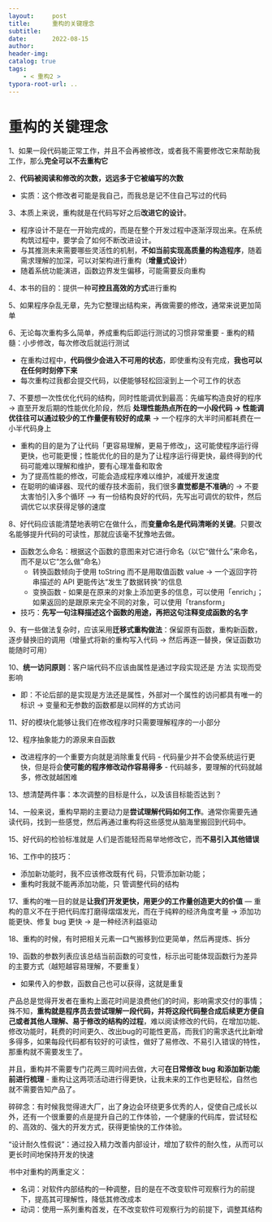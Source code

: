 ```yaml
---
layout:     post
title:      重构的关键理念
subtitle:  
date:       2022-08-15
author:     
header-img: 
catalog: true
tags:
    - < 重构2 >
typora-root-url: ..
---
```


# 重构的关键理念

1、如果一段代码能正常工作，并且不会再被修改，或者我不需要修改它来帮助我工作，那么**完全可以不去重构它**

2、**代码被阅读和修改的次数，远远多于它被编写的次数**

- 实质：这个修改者可能是我自己，而我总是记不住自己写过的代码

3、本质上来说，重构就是在代码写好之后**改进它的设计**。

- 程序设计不是在一开始完成的，而是在整个开发过程中逐渐浮现出来。在系统构筑过程中，要学会了如何不断改进设计。
- 与其推测未来需要哪些灵活性的机制，**不如当前实现高质量的构造程序**，随着需求理解的加深，可以对架构进行重构（**增量式设计**）
- 随着系统功能演进，函数边界发生偏移，可能需要反向重构

4、本书的目的：提供一种**可控且高效的方式**进行重构

5、如果程序杂乱无章，先为它整理出结构来，再做需要的修改，通常来说更加简单

6、无论每次重构多么简单，养成重构后即运行测试的习惯非常重要 - 重构的精髓：小步修改，每次修改后就运行测试

- 在重构过程中，**代码很少会进入不可用的状态**，即使重构没有完成，**我也可以在任何时刻停下来**
- 每次重构过我都会提交代码，以便能够轻松回滚到上一个可工作的状态

7、不要想一次性优化代码的结构，同时性能调优到最高：先编写构造良好的程序 -> 直至开发后期的性能优化阶段，然后 **处理性能热点所在的一小段代码 -> 性能调优往往可以通过较少的工作量便有较好的成果** -> 一个程序的大半时间都耗费在一小半代码身上

- 重构的目的是为了让代码「更容易理解，更易于修改」，这可能使程序运行得更快，也可能更慢；性能优化的目的是为了让程序运行得更快，最终得到的代码可能难以理解和维护，要有心理准备和取舍
- 为了提高性能的修改，可能会造成程序难以维护，减缓开发速度
- 在聪明的编译器、现代的缓存技术面前，我们很多**直觉都是不准确**的 -> 不要太害怕引入多个循环 --> 有一份结构良好的代码，先写出可调优的软件，然后调优它以求获得足够的速度

8、好代码应该能清楚地表明它在做什么，而**变量命名是代码清晰的关键**。只要改名能够提升代码的可读性，那就应该毫不犹豫地去做。

- 函数怎么命名：根据这个函数的意图来对它进行命名（以它“做什么”来命名，而不是以它“怎么做”命名）
  - 转换函数倾向于使用 toString 而不是用取值函数 value -> 一个返回字符串描述的 API 更能传达“发生了数据转换”的信息
  - 变换函数 - 如果是在原来的对象上添加更多的信息，可以使用「enrich」；如果返回的是跟原来完全不同的对象，可以使用「transform」
- 技巧：**先写一句注释描述这个函数的用途，再把这句注释变成函数的名字**

9、有一些做法复杂时，应该采用**迁移式重构做法**：保留原有函数，重构新函数，逐步替换旧的调用（增量式将新的重构写入代码 -> 然后再逐一替换，保证函数功能随时可用）

10、**统一访问原则**：客户端代码不应该由属性是通过字段实现还是 方法 实现而受影响

- 即：不论后部的是实现是方法还是属性，外部对一个属性的访问都具有唯一的标识 -> 变量和无参数的函数都是以同样的方式访问

11、好的模块化能够让我们在修改程序时只需要理解程序的一小部分

12、程序抽象能力的源泉来自函数

- 改进程序的一个重要方向就是消除重复代码 - 代码量少并不会使系统运行更快，但是将会**使可能的程序修改动作容易得多** - 代码越多，要理解的代码就越多，修改就越困难

13、想清楚两件事：本次调整的目标是什么，以及该目标能否达到？

14、一般来说，重构早期的主要动力是**尝试理解代码如何工作**。通常你需要先通读代码，找到一些感觉，然后再通过重构将这些感觉从脑海里搬回到代码中。

15、好代码的检验标准就是 人们是否能轻而易举地修改它，而**不易引入其他错误**

16、工作中的技巧：

- 添加新功能时，我不应该修改既有代 码，只管添加新功能；
- 重构时我就不能再添加功能，只 管调整代码的结构

17、重构的唯一目的就是**让我们开发更快，用更少的工作量创造更大的价值** — 重构的意义不在于把代码库打磨得熠熠发光，而在于纯粹的经济角度考量 -> 添加功能更快、修复 bug 更快 -> 是一种经济利益驱动

18、重构的时候，有时把相关元素一口气搬移到位更简单，然后再提炼、拆分

19、函数的参数列表应该总结当前函数的可变性，标示出可能体现函数行为差异的主要方式（越短越容易理解，不要重复）

- 如果传入的参数，函数自己也可以获得，这就是重复



产品总是觉得开发者在重构上面花时间是浪费他们的时间，影响需求交付的事情；殊不知，**重构就是程序员去尝试理解一段代码，并将这段代码整合成后续更方便自己或者其他人理解、易于修改的结构的过程**，难以阅读修改的代码，在增加功能、修改功能时，耗费的时间更久、改出bug的可能性更高，而我们的需求迭代比新增多得多，如果每段代码都有较好的可读性，做好了易修改、不易引入错误的特性，那重构就不需要发生了。

并且，重构并不需要专门花两三周时间去做，大可**在日常修改 bug 和添加新功能前进行梳理** - 重构让这两项活动进行得更快，让我未来的工作也更轻松，自然也就不需要告知产品了。

碎碎念：有时候我觉得进大厂，出了身边会环绕更多优秀的人，促使自己成长以外，还有一个很重要的点是提升自己的工作体验，一个健康的代码库，尝试轻松的、高效的、强大的开发方式，获得更愉快的工作体验。

“设计耐久性假说”：通过投入精力改善内部设计，增加了软件的耐久性，从而可以更长时间地保持开发的快速

书中对重构的两重定义：

- 名词：对软件内部结构的一种调整，目的是在不改变软件可观察行为的前提下，提高其可理解性，降低其修改成本
- 动词：使用一系列重构首发，在不改变软件可观察行为的前提下，调整其结构

